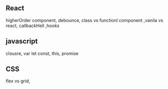 ## React
higherOrder component, debounce, class vs functionl component ,vanila vs react, callbackHell ,hooks

## javascript
clousre, var let const, this, promise

## CSS
flex vs grid,
